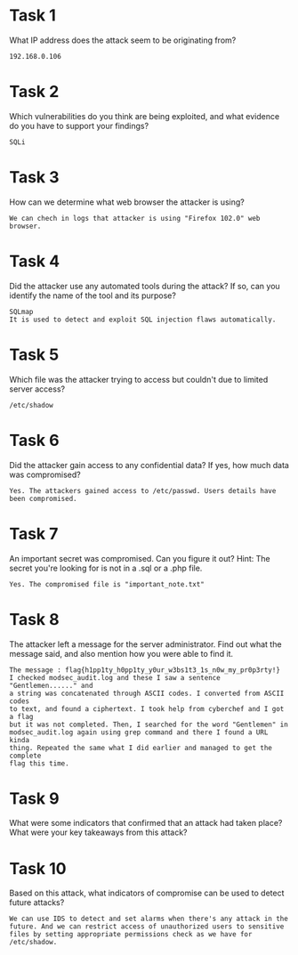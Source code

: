 # Task 1
What IP address does the attack seem to be originating from?

    192.168.0.106

# Task 2
Which vulnerabilities do you think are being exploited, and what evidence do you have to support your findings?
    
    SQLi

# Task 3
How can we determine what web browser the attacker is using?

    We can chech in logs that attacker is using "Firefox 102.0" web browser.
    
# Task 4
Did the attacker use any automated tools during the attack? If so, can you identify the name of the tool and its purpose?
    
    SQLmap
    It is used to detect and exploit SQL injection flaws automatically.
    
# Task 5
Which file was the attacker trying to access but couldn't due to limited server access?
    
    /etc/shadow

# Task 6
Did the attacker gain access to any confidential data? If yes, how much data was compromised?

    Yes. The attackers gained access to /etc/passwd. Users details have been compromised.
    
# Task 7
An important secret was compromised. Can you figure it out? Hint: The secret you're looking for is not in a .sql or a .php file.

    Yes. The compromised file is "important_note.txt"

# Task 8
The attacker left a message for the server administrator. Find out what the message said, and also mention how you were able to find it.

    The message : flag{h1pp1ty_h0pp1ty_y0ur_w3bs1t3_1s_n0w_my_pr0p3rty!}
    I checked modsec_audit.log and these I saw a sentence "Gentlemen......" and 
    a string was concatenated through ASCII codes. I converted from ASCII codes 
    to text, and found a ciphertext. I took help from cyberchef and I got a flag 
    but it was not completed. Then, I searched for the word "Gentlemen" in 
    modsec_audit.log again using grep command and there I found a URL kinda 
    thing. Repeated the same what I did earlier and managed to get the complete 
    flag this time.

# Task 9
What were some indicators that confirmed that an attack had taken place? What were your key takeaways from this attack?

# Task 10
Based on this attack, what indicators of compromise can be used to detect future attacks?
    
    We can use IDS to detect and set alarms when there's any attack in the future. And we can restrict access of unauthorized users to sensitive files by setting appropriate permissions check as we have for /etc/shadow.
